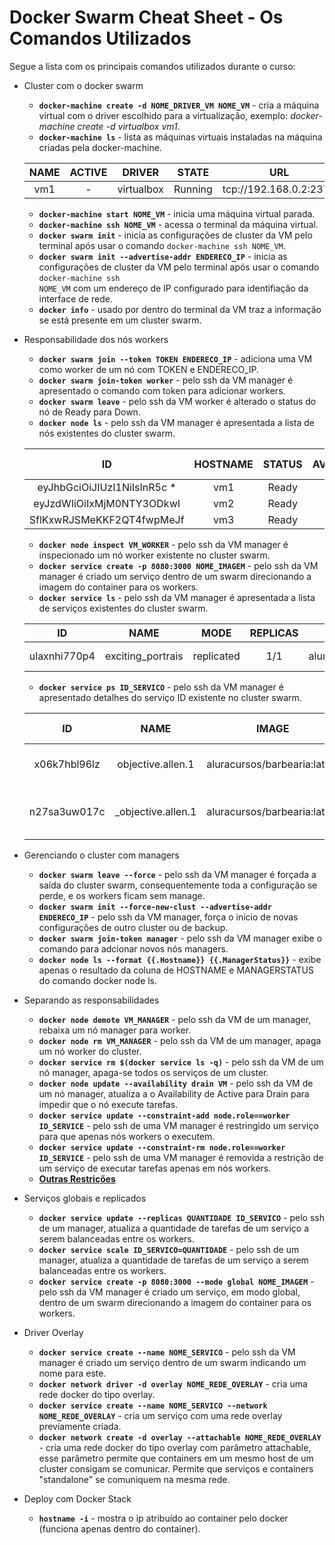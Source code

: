 #  Docker Swarm Cheat Sheet - Os Comandos Utilizados #


Segue a lista com os principais comandos utilizados durante o curso:

* Cluster com o docker swarm
  * __```docker-machine create -d NOME_DRIVER_VM NOME_VM```__ - cria a máquina virtual com o driver escolhido para a virtualização, exemplo: *docker-machine create -d virtualbox vm1*.   
  * __```docker-machine ls```__ - lista as máquinas virtuais instaladas na máquina criadas pela docker-machine.
   
  | NAME         |    ACTIVE    |    DRIVER    |    STATE     |     URL                |     SWARM    |     DOCKER   |       ERRORS |
  | :----------: | :----------: | :----------: | :----------: | :--------------------: | :----------: | :----------: | :----------: |
  | vm1          |      -       |  virtualbox  |   Running    | tcp://192.168.0.2:2376 |              |   v19.03.3   |              |
  
  * __```docker-machine start NOME_VM```__ - inicia uma máquina virtual parada.
  * __```docker-machine ssh NOME_VM```__ - acessa o terminal da máquina virtual.
  * __```docker swarm init```__ - inicia as configurações de cluster da VM pelo terminal após usar o comando ```docker-machine ssh NOME_VM```.
  * __```docker swarm init --advertise-addr ENDERECO_IP```__ - inicia as configurações de cluster da VM pelo terminal após usar o comando ```docker-machine ssh                                                                        NOME_VM``` com um endereço de IP configurado para identifiação da interface de rede.
  * __```docker info```__ - usado por dentro do terminal da VM traz a informação se está presente em um cluster swarm.

* Responsabilidade dos nós workers
  * __```docker swarm join --token TOKEN ENDERECO_IP```__ - adiciona uma VM como worker de um nó com TOKEN e ENDERECO_IP.
  * __```docker swarm join-token worker```__ - pelo ssh da VM manager é apresentado o comando com token para adicionar workers.
  * __```docker swarm leave```__ - pelo ssh da VM worker é alterado o status do nó de Ready para Down.
  * __```docker node ls```__ - pelo ssh da VM manager é apresentada a lista de nós existentes do cluster swarm.
   
  |               ID           |    HOSTNAME  |    STATUS    | AVAILABILITY |   MANAGER STATUS       | ENGINE VERSION  |
  | :------------------------: | :----------: | :----------: | :----------: | :--------------------: | :-------------: | 
  | eyJhbGciOiJIUzI1NiIsInR5c  * |      vm1     |    Ready     |    Active    |      Leader            |   19.03.3       | 
  | eyJzdWIiOiIxMjM0NTY3ODkwI  |      vm2     |    Ready     |    Active    |                        |   19.03.3       | 
  | SflKxwRJSMeKKF2QT4fwpMeJf  |      vm3     |    Ready     |    Active    |                        |   19.03.3       | 
  
  * __```docker node inspect VM_WORKER```__ - pelo ssh da VM manager é inspecionado um nó worker existente no cluster swarm.
  * __```docker service create -p 8080:3000 NOME_IMAGEM```__ - pelo ssh da VM manager é criado um serviço dentro de um swarm direcionando a imagem do container para os workers.
  * __```docker service ls```__ - pelo ssh da VM manager é apresentada a lista de serviços existentes do cluster swarm.

  |      ID       |            NAME            |        MODE       |   REPLICAS   |           IMAGES             |        PORTS        |
  | :-----------: | :------------------------: | :---------------: | :----------: |  :-------------------------: | :-----------------: |
  | ulaxnhi770p4  |      exciting_portrais     |    replicated     |      1/1     | aluracursos/barbearia:latest |  \*:8080->3000/tcp  |

  * __```docker service ps ID_SERVICO```__ - pelo ssh da VM manager é apresentado detalhes do serviço ID existente no cluster swarm.
  
  |      ID       |            NAME            |              IMAGE              |     NODE     |     DESIRED STATE       |     CURRENT STATE          |   ERROR  |  PORTS   | 
  | :-----------: | :------------------------: | :-----------------------------: | :----------: |  :--------------------: | :------------------------: | :------- | :------: |
  | x06k7hbl96lz  |     objective.allen.1      |  aluracursos/barbearia:latest   |      vm3     |        Running          |  Running 6 minutes ago     |          |          |
  | n27sa3uw017c  |     \_objective.allen.1    |  aluracursos/barbearia:latest   |      vm2     |        Shutdown         |  Failed about a second ago |          |          |

* Gerenciando o cluster com managers
  * __```docker swarm leave --force```__ - pelo ssh da VM manager é forçada a saída do cluster swarm, consequentemente toda a configuração se perde, e os workers ficam sem manage.
  * __```docker swarm init --force-new-clust --advertise-addr ENDERECO_IP```__ - pelo ssh da VM manager, força o início de novas configurações de outro cluster ou de backup.
  * __```docker swarm join-token manager```__ - pelo ssh da VM manager exibe o comando para adcionar novos nós managers.
  * __```docker node ls --format {{.Hostname}} {{.ManagerStatus}}```__ - exibe apenas o resultado da coluna de HOSTNAME e MANAGERSTATUS do comando docker node ls.

* Separando as responsabilidades
  * __```docker node demote VM_MANAGER```__ - pelo ssh da VM de um manager, rebaixa um nó manager para worker.
  * __```docker node rm VM_MANAGER```__ - pelo ssh da VM de um manager, apaga um nó worker do cluster.
  * __```docker service rm $(docker service ls -q)```__ - pelo ssh da VM de um nó manager, apaga-se todos os serviços de um cluster.
  * __```docker node update --availability drain VM```__ - pelo ssh da VM de um nó manager, atualiza a o Availability de Active para Drain para impedir que o nó execute tarefas.
  * __```docker service update --constraint-add node.role==worker ID_SERVICE```__ - pelo ssh de uma VM manager é restringido um serviço para que apenas nós workers o executem.
  * __```docker service update --constraint-rm node.role==worker ID_SERVICE```__ - pelo ssh de uma VM manager é removida a restrição de um serviço de executar tarefas apenas em nós workers.
  * __[Outras Restrições](https://github.com/pvreboucas/docker-swarm-orquestrador/blob/aula-04/aulas/README.md)__


* Serviços globais e replicados
  * __``` docker service update --replicas QUANTIDADE ID_SERVICO ```__ - pelo ssh de um manager, atualiza a quantidade de tarefas de um serviço a serem balanceadas entre os workers.
  * __``` docker service scale ID_SERVICO=QUANTIDADE ```__ - pelo ssh de um manager, atualiza a quantidade de tarefas de um serviço a serem balanceadas entre os workers.
  * __```docker service create -p 8080:3000 --mode global NOME_IMAGEM```__ - pelo ssh da VM manager é criado um serviço, em modo global, dentro de um swarm direcionando a imagem do container para os workers.
  
* Driver Overlay
  * __```docker service create --name NOME_SERVICO```__ - pelo ssh da VM manager é criado um serviço dentro de um swarm indicando um nome para este.
  * __```docker network driver -d overlay NOME_REDE_OVERLAY```__ - cria uma rede docker do tipo overlay.
  * __```docker service create --name NOME_SERVICO --network NOME_REDE_OVERLAY```__ - cria um serviço com uma rede overlay previamente criada.
  * __```docker network create -d overlay --attachable NOME_REDE_OVERLAY```__ - cria uma rede docker do tipo overlay com parâmetro attachable, esse parâmetro permite que containers em um mesmo host de um cluster consigam se comunicar. Permite que serviços e containers "standalone" se comuniquem na mesma rede. 
 

* Deploy com Docker Stack
  * __```hostname -i```__ - mostra o ip atribuído ao container pelo docker (funciona apenas dentro do container).

